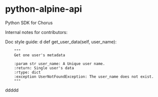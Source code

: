 # python-alpine-api
Python SDK for Chorus

Internal notes for contributors:

Doc style guide:
d
def get_user_data(self, user_name):
~~~ddd
    """
    Get one user's metadata

    :param str user_name: A Unique user name.
    :return: Single user's data
    :rtype: dict
    :exception UserNotFoundException: The user_name does not exist.
    """
~~~
ddddd

